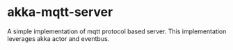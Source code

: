 # akka-mqtt-server
A simple implementation of mqtt protocol based server. 
This implementation leverages akka actor and eventbus.
